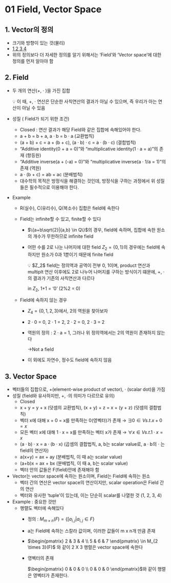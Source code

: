 # 01 Field, Vector Space

## 1. Vector의 정의

- 크기와 방향이 있는 것(물리)
- [1 2 3 4](수학)
- 위의 정의보다 더 자세한 정의를 알기 위해서는 ‘Field’와 ‘Vector space’에 대한 정의를 먼저 알아야 함

## 2. Field

- 두 개의 연산(+, · )을 가진 집합
    
    <aside>
    💡 이 때, +, ·  연산은 단순한 사칙연산의 결과가 아닐 수 있으며, 즉 우리가 아는 연산이 아닐 수 있음
    
    </aside>
    
- 성질 ( Field가 되기 위한 조건)
    - Closed : 연산 결과가 해당 Field와 같은 집합에 속해있어야 한다.
    - a + b = b + a, a · b = b · a (교환법칙)
    - (a + b) + c = a + (b + c), (a · b) · c = a · (b · c) (결합법칙)
    - “Additive identity(0 + a = 0)”와 “multiplicative identity(1 · a = a)”의 존재 (항등원)
    - “Additive inverse(a + (-a) = 0)”와 “multiplicative inverse(a · 1/a = 1)”의 존재 (역원)
    - a · (b + c) = ab + ac (분배법칙)
    - 대수학의 목적은 방정식을 해결하는 것인데, 방정식을 구하는 과정에서 위 성질들은 필수적으로 이용해야 한다.
- Example
    - R(실수), C(유리수), Q(복소수) 집합은 field에 속한다
    - Field는 infinite할 수 있고, finite할 수 있다
        - $\{a+b\sqrt{2}|{a,b} \in Q\}$의 경우, field에 속하며, 집합에 속한 원소의 개수가 무한하므로 infinite field
        - 어떤 수를 2로 나눈 나머지에 대한 field $Z_2 = \{0, 1\}$의 경우에는 field에 속하지만 원소가 0과 1뿐이기 때문에 finite field
            
            <aside>
            💡 $Z_2$ field는 정의역과 공역이 전부 0, 1이며, product 연산과 multiplt 연산 이후에도 2로 나누어 나머지를 구하는 방식이기 떄문에, +, ·의 결과가 기존의 사칙연산과 다르다
            
            in $Z_2$, 1+1 = ‘0’ (2%2 = 0)
            
            </aside>
            
    - Field에 속하지 않는 경우
        - $Z_4 = \{0, 1, 2, 3\}$에서, 2의 역원을 찾아보자
        - 2 · 0 = 0, 2 · 1 = 2, 2 · 2 = 0, 2 · 3 = 2
        - 역원의 정의 : 2 · a = 1, 그러나 위 정의역에서는 2의 역원이 존재하지 않는다
            
            →Not a field
            
        - 이 외에도 자연수, 정수도 field에 속하지 않음

## 3. Vector Space

- 벡터들의 집합으로, +(element-wise product of vector), · (scalar dot)을 가짐
- 성질 (field와 유사하지만, +, ·의 의미가 다르므로 유의)
    - Closed
    - x + y = y + x (덧셈의 교환법칙), (x + y) + z = x + (y + z) (덧셈의 결합법칙)
    - 벡터 x에 대해 x + 0 = x를 만족하는 0(영벡터)가 존재 → $∃ 0\in V s.t. x+0 = x$
    - 모든 벡터 x에 대해 1 · x = x를 만족하는 벡터 x가 존재 → $∀ x \in V s.t. 1 · x = x$
    - (a · b) · x = a · (b · x) (곱셈의 결합법칙, a, b는 scalar value로, a · b의 · 는 field의 연산자)
    - a(x+y) = ax + ay (분배법칙, 이 때 a는 scalar value)
    - (a+b)x = ax + bx (분배법칙, 이 때 a, b는 scalar value)
    - 벡터 안의 값들은 F(field)안에 존재해야 함
- Vector는 vector space에 속하는 원소이며, Field는 Field에 속하는 원소
    - 벡터 간의 연산은 vector space의 연산이지만, scalar operation은 Field 간의 연산
    - 벡터와 유사한 ‘tuple’이 있는데, 이는 단순히 scalar를 나열한 것 (1, 2, 3, 4)
- Example : 중요한 것만
    - 행렬도 벡터에 속해있다
        - 정의 : $M_{m \times n}(F) = \{[a_{i,j}|a_{i,j} \in F\}$
        - a는 Field에 속하는 스칼라 값이며, 이러한 값들이 m x n개 만큼 존재
        - $\begin{pmatrix}
          2 & 3 & 4 \\
          5 & 6 & 7
        \end{pmatrix} \in M_{2 \times 3}(F)$ 와 같이 2 X 3 행렬은 vector space에 속한다
        - 영벡터의 존재
            
            $\begin{pmatrix}
            0 & 0 & 0 \\
            0 & 0 & 0
            \end{pmatrix}$와 같이 행렬은 영벡터가 존재한다.